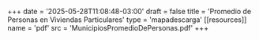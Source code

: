 +++
date = '2025-05-28T11:08:48-03:00'
draft = false
title = 'Promedio de Personas en Viviendas Particulares'
type = 'mapadescarga'
[[resources]]
    name = 'pdf'
    src = 'MunicipiosPromedioDePersonas.pdf'
+++
